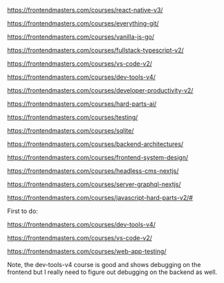https://frontendmasters.com/courses/react-native-v3/


https://frontendmasters.com/courses/everything-git/


https://frontendmasters.com/courses/vanilla-js-go/

https://frontendmasters.com/courses/fullstack-typescript-v2/


https://frontendmasters.com/courses/vs-code-v2/


https://frontendmasters.com/courses/dev-tools-v4/


https://frontendmasters.com/courses/developer-productivity-v2/


https://frontendmasters.com/courses/hard-parts-ai/

https://frontendmasters.com/courses/testing/


https://frontendmasters.com/courses/sqlite/

https://frontendmasters.com/courses/backend-architectures/

https://frontendmasters.com/courses/frontend-system-design/


https://frontendmasters.com/courses/headless-cms-nextjs/


https://frontendmasters.com/courses/server-graphql-nextjs/

https://frontendmasters.com/courses/javascript-hard-parts-v2/#



First to do:

https://frontendmasters.com/courses/dev-tools-v4/

https://frontendmasters.com/courses/vs-code-v2/

https://frontendmasters.com/courses/web-app-testing/


Note, the dev-tools-v4 course is good and shows debugging on the frontend but I really need to figure out debugging on the backend as well. 












